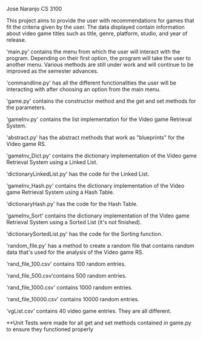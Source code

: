 Jose Naranjo 
CS 3100

This project aims to provide the user with recommendations for games that fit the criteria given by the user. The data displayed contain information about video game titles such as title, genre, platform, studio, and year of release. 

'main.py' contains the menu from which the user will interact with the program. Depending on their first option, the program will take the user to another menu. Various methods are still under work and will continue to be improved as the semester advances. 

'commandline.py' has all the different functionalities the user will be interacting with after choosing an option from the main menu.

'game.py' contains the constructor method and the get and set methods for the parameters.

'gameInv.py' contains the list implementation for the Video game Retrieval System.

'abstract.py' has the abstract methods that work as "blueprints" for the Video game RS.

'gameInv_Dict.py' contains the dictionary implementation of the Video game Retrieval System using a Linked List.

'dictionaryLinkedList.py' has the code for the Linked List.

'gameInv_Hash.py' contains the dictionary implementation of the Video game Retrieval System using a Hash Table. 

'dictionaryHash.py' has the code for the Hash Table.

'gameInv_Sort' contains the dictionary implementation of the Video game Retrieval System using a Sorted List (it's not finished). 

'dictionarySortedList.py' has the code for the Sorting function.

'random_file.py' has a method to create a random file that contains random data that's used for the analysis of the Video game RS.

'rand_file_100.csv' contains 100 random entries.

'rand_file_500.csv'contains 500 random entries.

'rand_file_1000.csv' contains 1000 random entries.

'rand_file_10000.csv' contains 10000 random entries.

'vgList.csv' contains 40 video game entries. They are all different.

**Unit Tests were made for all get and set methods contained in game.py to ensure they functioned properly
